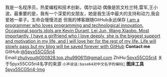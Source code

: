 我是一名程序员，热爱编程和技术创新。偶尔运动 偶像是凯文杜兰特,雷军,王小波。最重要的是，我有一个深爱的女朋友，她是我生活中最大的支持和动力,我会爱她一辈子。生命会慢慢流逝 但我的博客跟随GitHub永远保存
<u>I am a programmer who loves programming and technological innovation. Occasional sports idols are Kevin Durant, Lei Jun, Wang Xiaobo. Most importantly, I have a girlfriend who I love deeply, she is the biggest support and motivation in my life, and I will love her for the rest of my life. Life will slowly pass but my blog will be saved forever with GitHub</u>
**Contact me**
  GitHub:[@5pyx55CG5ri4 ](https://github.com/5pyx55CG5ri4)
  Email:zhuliyou@000828.top,zhu990611@gmail.com
  ZhiHu:[5pyx55CG5ri4](https://www.zhihu.com/people/5pyx55CG5ri4)
关于5pyx55CG5ri4名字的来源 `小声说话:base64对中文名字的编码🤫`
**图床工具**
[5pyx55CG5ri4-Img](https://img.0008282.top)

